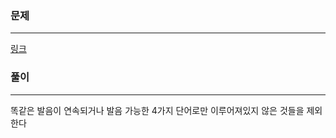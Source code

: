### 문제
***
[링크](https://school.programmers.co.kr/learn/courses/30/lessons/120956)

### 풀이
***
똑같은 발음이 연속되거나 발음 가능한 4가지 단어로만 이루어져있지 않은 것들을 제외한다  
